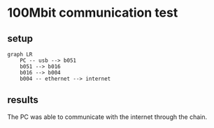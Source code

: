 # 100Mbit communication test
## setup
```mermaid
graph LR
    PC -- usb --> b051
    b051 --> b016
    b016 --> b004
    b004 -- ethernet --> internet
```
## results
The PC was able to communicate with the internet through the chain.

